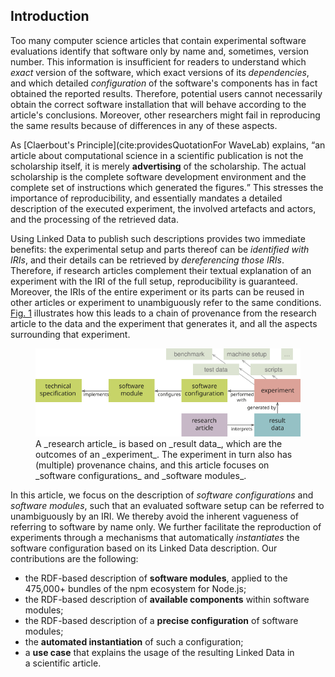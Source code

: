 ## Introduction
Too many computer science articles
that contain experimental software evaluations
identify that software only by name and, sometimes, version number.
This information is insufficient for readers
to understand which _exact_ version of the software,
which exact versions of its _dependencies_,
and which detailed _configuration_ of the software's components
has in fact obtained the reported results.
Therefore, potential users cannot necessarily obtain the correct software installation
that will behave according to the article's conclusions.
Moreover, other researchers might fail
in reproducing the same results
because of differences in any of these aspects.

As [Claerbout's Principle](cite:providesQuotationFor WaveLab) explains,
<q>an article about computational science in a scientific publication
is not the scholarship itself, it is merely **advertising** of the scholarship.
The actual scholarship is the complete software development environment
and the complete set of instructions which generated the figures.</q>
This stresses the importance of reproducibility,
and essentially mandates a detailed description
of the executed experiment, the involved artefacts and actors,
and the processing of the retrieved data.

Using Linked Data to publish such descriptions provides two immediate benefits:
the experimental setup and parts thereof can be _identified with IRIs_,
and their details can be retrieved by _dereferencing those IRIs_.
Therefore, if research articles complement their textual explanation of an experiment
with the IRI of the full setup, reproducibility is guaranteed.
Moreover, the IRIs of the entire experiment or its parts
can be reused in other articles or experiment
to unambiguously refer to the same conditions.
[Fig. 1](#description-diagram) illustrates how this leads to a chain of provenance
from the research article to the data
and the experiment that generates it,
and all the aspects surrounding that experiment.

<figure id="description-diagram">
<img src="description-diagram.svg" alt="[description diagram]">
<figcaption markdown="block">
A _research article_ is based on _result data_,
which are the outcomes of an _experiment_.
The experiment in turn also has (multiple) provenance chains,
and this article focuses on _software configurations_ and _software modules_.
</figcaption>
</figure>

In this article,
we focus on the description of _software configurations_ and _software modules_,
such that an evaluated software setup
can be referred to unambiguously by an IRI.
We thereby avoid the inherent vagueness
of referring to software by name only.
We further facilitate the reproduction of experiments
through a mechanisms that automatically _instantiates_ the software configuration
based on its Linked Data description.
Our contributions are the following:

- the RDF-based description of **software modules**,
  applied to the 475,000+ bundles of the npm ecosystem for Node.js;
- the RDF-based description of **available components** within software modules;
- the RDF-based description of a **precise configuration** of software modules;
- the **automated instantiation** of such a configuration;
- a **use case** that explains the usage of the resulting Linked Data
  in a scientific article.
